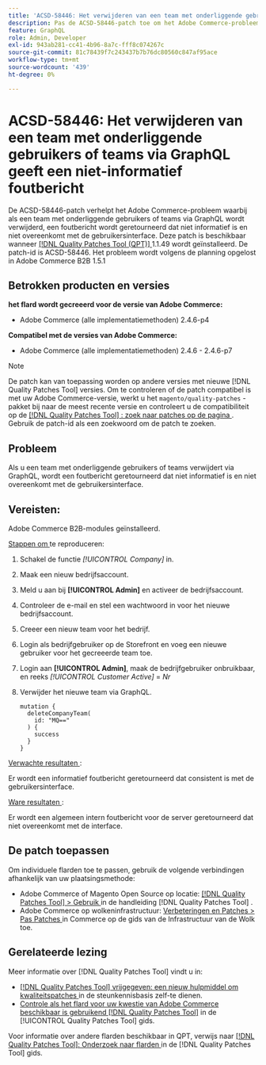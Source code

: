 ```yaml
---
title: 'ACSD-58446: Het verwijderen van een team met onderliggende gebruikers of teams via GraphQL geeft een niet-informatief foutbericht'
description: Pas de ACSD-58446-patch toe om het Adobe Commerce-probleem te verhelpen, waarbij het verwijderen van een team met onderliggende gebruikers of teams via GraphQL een niet-informatief foutbericht retourneert dat niet overeenkomt met de gebruikersinterface.
feature: GraphQL
role: Admin, Developer
exl-id: 943ab281-cc41-4b96-8a7c-fff8c074267c
source-git-commit: 81c78439f7c243437b7b76dc80560c847af95ace
workflow-type: tm+mt
source-wordcount: '439'
ht-degree: 0%

---
```


# ACSD-58446: Het verwijderen van een team met onderliggende gebruikers of teams via GraphQL geeft een niet-informatief foutbericht

De ACSD-58446-patch verhelpt het Adobe Commerce-probleem waarbij als een team met onderliggende gebruikers of teams via GraphQL wordt verwijderd, een foutbericht wordt geretourneerd dat niet informatief is en niet overeenkomt met de gebruikersinterface. Deze patch is beschikbaar wanneer [[!DNL Quality Patches Tool (QPT)] ](https://experienceleague.adobe.com/nl/docs/commerce-knowledge-base/kb/announcements/commerce-announcements/magento-quality-patches-released-new-tool-to-self-serve-quality-patches) 1.1.49 wordt geïnstalleerd. De patch-id is ACSD-58446. Het probleem wordt volgens de planning opgelost in Adobe Commerce B2B 1.5.1

## Betrokken producten en versies

**het flard wordt gecreeerd voor de versie van Adobe Commerce:**

* Adobe Commerce (alle implementatiemethoden) 2.4.6-p4

**Compatibel met de versies van Adobe Commerce:**

* Adobe Commerce (alle implementatiemethoden) 2.4.6 - 2.4.6-p7

>[!NOTE]
>
>De patch kan van toepassing worden op andere versies met nieuwe [!DNL Quality Patches Tool] versies. Om te controleren of de patch compatibel is met uw Adobe Commerce-versie, werkt u het `magento/quality-patches` -pakket bij naar de meest recente versie en controleert u de compatibiliteit op de [[!DNL Quality Patches Tool] : zoek naar patches op de pagina ](https://experienceleague.adobe.com/tools/commerce-quality-patches/index.html?lang=nl-NL) . Gebruik de patch-id als een zoekwoord om de patch te zoeken.

## Probleem

Als u een team met onderliggende gebruikers of teams verwijdert via GraphQL, wordt een foutbericht geretourneerd dat niet informatief is en niet overeenkomt met de gebruikersinterface.

## Vereisten:

Adobe Commerce B2B-modules geïnstalleerd.

<u> Stappen om </u> te reproduceren:

1. Schakel de functie *[!UICONTROL Company]* in.
1. Maak een nieuw bedrijfsaccount.
1. Meld u aan bij **[!UICONTROL Admin]** en activeer de bedrijfsaccount.
1. Controleer de e-mail en stel een wachtwoord in voor het nieuwe bedrijfsaccount.
1. Creeer een nieuw team voor het bedrijf.
1. Login als bedrijfgebruiker op de Storefront en voeg een nieuwe gebruiker voor het gecreeerde team toe.
1. Login aan **[!UICONTROL Admin]**, maak de bedrijfgebruiker onbruikbaar, en reeks *[!UICONTROL Customer Active]* = *Nr*
1. Verwijder het nieuwe team via GraphQL.

   ```
   mutation {
     deleteCompanyTeam(
       id: "MQ=="
     ) {
       success
     }
   }
   ```

<u> Verwachte resultaten </u>:

Er wordt een informatief foutbericht geretourneerd dat consistent is met de gebruikersinterface.

<u> Ware resultaten </u>:

Er wordt een algemeen intern foutbericht voor de server geretourneerd dat niet overeenkomt met de interface.

## De patch toepassen

Om individuele flarden toe te passen, gebruik de volgende verbindingen afhankelijk van uw plaatsingsmethode:

* Adobe Commerce of Magento Open Source op locatie: [[!DNL Quality Patches Tool]  > Gebruik ](/help/tools/quality-patches-tool/usage.md) in de handleiding [!DNL Quality Patches Tool] .
* Adobe Commerce op wolkeninfrastructuur: [ Verbeteringen en Patches > Pas Patches ](https://experienceleague.adobe.com/docs/commerce-cloud-service/user-guide/develop/upgrade/apply-patches.html?lang=nl-NL) in Commerce op de gids van de Infrastructuur van de Wolk toe.

## Gerelateerde lezing

Meer informatie over [!DNL Quality Patches Tool] vindt u in:

* [[!DNL Quality Patches Tool]  vrijgegeven: een nieuw hulpmiddel om kwaliteitspatches ](https://experienceleague.adobe.com/nl/docs/commerce-knowledge-base/kb/announcements/commerce-announcements/magento-quality-patches-released-new-tool-to-self-serve-quality-patches) in de steunkennisbasis zelf-te dienen.
* [ Controle als het flard voor uw kwestie van Adobe Commerce beschikbaar is gebruikend  [!DNL Quality Patches Tool]](/help/tools/quality-patches-tool/patches-available-in-qpt/check-patch-for-magento-issue-with-magento-quality-patches.md) in de [!UICONTROL Quality Patches Tool] gids.


Voor informatie over andere flarden beschikbaar in QPT, verwijs naar [[!DNL Quality Patches Tool]: Onderzoek naar flarden ](https://experienceleague.adobe.com/tools/commerce-quality-patches/index.html?lang=nl-NL) in de [!DNL Quality Patches Tool] gids.
